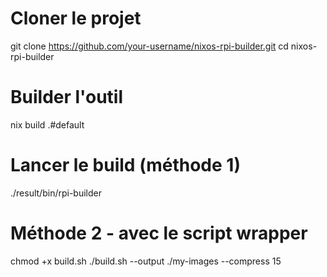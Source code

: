 # Cloner le projet
git clone https://github.com/your-username/nixos-rpi-builder.git
cd nixos-rpi-builder

# Builder l'outil
nix build .#default

# Lancer le build (méthode 1)
./result/bin/rpi-builder

# Méthode 2 - avec le script wrapper
chmod +x build.sh
./build.sh --output ./my-images --compress 15
